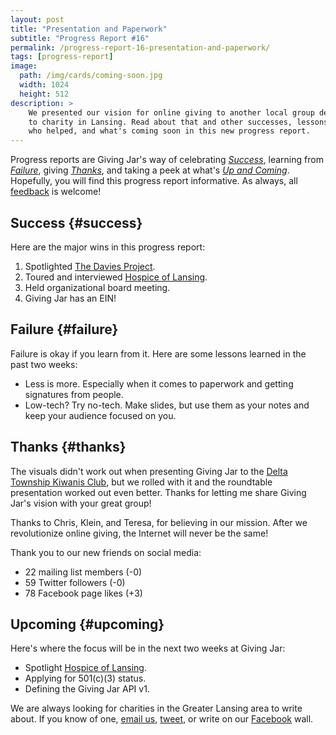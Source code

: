 ```yaml
---
layout: post
title: "Presentation and Paperwork"
subtitle: "Progress Report #16"
permalink: /progress-report-16-presentation-and-paperwork/
tags: [progress-report]
image:
  path: /img/cards/coming-soon.jpg
  width: 1024
  height: 512
description: >
    We presented our vision for online giving to another local group dedicated
    to charity in Lansing. Read about that and other successes, lessons learned,
    who helped, and what's coming soon in this new progress report.
---
```


Progress reports are Giving Jar's way of celebrating *[Success][1]*, learning from *[Failure][2]*, giving *[Thanks][3]*, and taking a peek at what's *[Up and Coming][4]*. Hopefully, you will find this progress report informative. As always, all [feedback][5] is welcome!

## Success {#success}

Here are the major wins in this progress report:

1. Spotlighted [The Davies Project][8].
2. Toured and interviewed [Hospice of Lansing][9].
3. Held organizational board meeting.
4. Giving Jar has an EIN!

## Failure {#failure}

Failure is okay if you learn from it. Here are some lessons learned in the past two weeks:

* Less is more. Especially when it comes to paperwork and getting signatures from people.
* Low-tech? Try no-tech. Make slides, but use them as your notes and keep your audience focused on you.

## Thanks {#thanks}

The visuals didn't work out when presenting Giving Jar to the [Delta Township Kiwanis Club][10], but we rolled with it and the roundtable presentation worked out even better. Thanks for letting me share Giving Jar's vision with your great group!

Thanks to Chris, Klein, and Teresa, for believing in our mission. After we revolutionize online giving, the Internet will never be the same!

Thank you to our new friends on social media:

* 22 mailing list members (-0)
* 59 Twitter followers (-0)
* 78 Facebook page likes (+3)

## Upcoming {#upcoming}

Here's where the focus will be in the next two weeks at Giving Jar:

* Spotlight [Hospice of Lansing][9].
* Applying for 501(c)(3) status.
* Defining the Giving Jar API v1.

We are always looking for charities in the Greater Lansing area to write about. If you know of one, [email us][5], [tweet][6], or write on our [Facebook][7] wall.



[1]: #success "Success Section"
[2]: #failure "Failure Section"
[3]: #thanks "Thanks Section"
[4]: #upcoming "Upcoming Section"
[5]: mailto:hello@givingjar.org "Email Giving Jar"
[6]: https://twitter.com/givingjar "Giving Jar on Twitter"
[7]: https://www.facebook.com/givingjarorg "Giving Jar on Facebook"
[8]: /charity-spotlight-the-davies-project/ "The Davies Project Spotlight"
[9]: http://www.lansinghospice.org/ "Hospice of Lansing Homepage"
[10]: https://www.facebook.com/kiwanis.deltatownship "Delta Township Kiwanis Club on Facebook"
